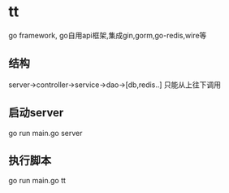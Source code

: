 # tt
go framework, go自用api框架,集成gin,gorm,go-redis,wire等

## 结构
server->controller->service->dao->[db,redis..]
只能从上往下调用

## 启动server
go run main.go server


## 执行脚本
go run main.go tt